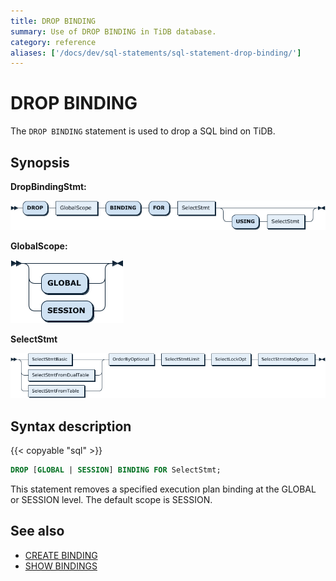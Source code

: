 ```yaml
---
title: DROP BINDING
summary: Use of DROP BINDING in TiDB database.
category: reference
aliases: ['/docs/dev/sql-statements/sql-statement-drop-binding/']
---
```


# DROP BINDING

The `DROP BINDING` statement is used to drop a SQL bind on TiDB.

## Synopsis

**DropBindingStmt:**

![DropBindingStmt](/media/sqlgram/DropBindingStmt.png)

**GlobalScope:**

![GlobalScope](/media/sqlgram/GlobalScope.png)

**SelectStmt**

![SelectStmt](/media/sqlgram/SelectStmt.png)

## Syntax description

{{< copyable "sql" >}}

```sql
DROP [GLOBAL | SESSION] BINDING FOR SelectStmt;
```

This statement removes a specified execution plan binding at the GLOBAL or SESSION level. The default scope is SESSION.

## See also

* [CREATE BINDING](/sql-statements/sql-statement-create-binding.md)
* [SHOW BINDINGS](/sql-statements/sql-statement-show-bindings.md)
